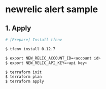 # newrelic alert sample

## 1. Apply

```sh
# [Prepare] Install tfenv

$ tfenv install 0.12.7

$ export NEW_RELIC_ACCOUNT_ID=<account id>
$ export NEW_RELIC_API_KEY=<api key>

$ terraform init
$ terraform plan
$ terraform apply
```
